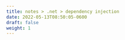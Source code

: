```yaml
---
title: notes > .net > dependency injection
date: 2022-05-13T08:50:05-0600
draft: false
weight: 1
---
```


